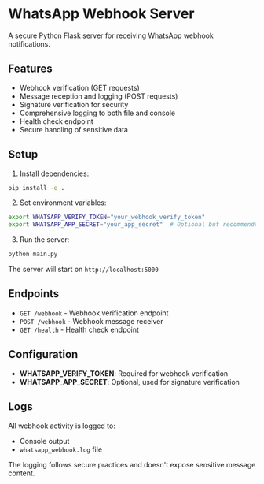 # WhatsApp Webhook Server

A secure Python Flask server for receiving WhatsApp webhook notifications.

## Features

- Webhook verification (GET requests)
- Message reception and logging (POST requests)
- Signature verification for security
- Comprehensive logging to both file and console
- Health check endpoint
- Secure handling of sensitive data

## Setup

1. Install dependencies:
```bash
pip install -e .
```

2. Set environment variables:
```bash
export WHATSAPP_VERIFY_TOKEN="your_webhook_verify_token"
export WHATSAPP_APP_SECRET="your_app_secret"  # Optional but recommended
```

3. Run the server:
```bash
python main.py
```

The server will start on `http://localhost:5000`

## Endpoints

- `GET /webhook` - Webhook verification endpoint
- `POST /webhook` - Webhook message receiver
- `GET /health` - Health check endpoint

## Configuration

- **WHATSAPP_VERIFY_TOKEN**: Required for webhook verification
- **WHATSAPP_APP_SECRET**: Optional, used for signature verification

## Logs

All webhook activity is logged to:
- Console output
- `whatsapp_webhook.log` file

The logging follows secure practices and doesn't expose sensitive message content.
